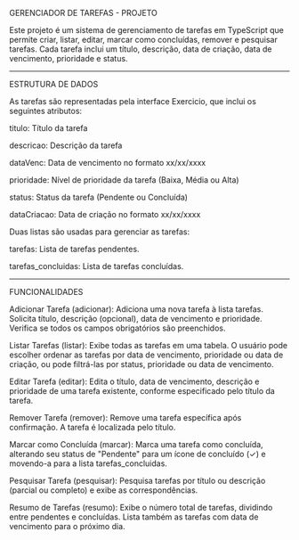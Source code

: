 GERENCIADOR DE TAREFAS - PROJETO

Este projeto é um sistema de gerenciamento de tarefas em TypeScript que permite criar, listar, editar, marcar como concluídas, remover e pesquisar tarefas. 
Cada tarefa inclui um título, descrição, data de criação, data de vencimento, prioridade e status.
___________________________________________________________________________________________________________________________________________________________________________________________
ESTRUTURA DE DADOS

As tarefas são representadas pela interface Exercicio, que inclui os seguintes atributos:

titulo: Título da tarefa

descricao: Descrição da tarefa

dataVenc: Data de vencimento no formato xx/xx/xxxx

prioridade: Nível de prioridade da tarefa (Baixa, Média ou Alta)

status: Status da tarefa (Pendente ou Concluída)

dataCriacao: Data de criação no formato xx/xx/xxxx

Duas listas são usadas para gerenciar as tarefas:

tarefas: Lista de tarefas pendentes.

tarefas_concluidas: Lista de tarefas concluídas.
___________________________________________________________________________________________________________________________________________________________________________________________
FUNCIONALIDADES

Adicionar Tarefa (adicionar):
Adiciona uma nova tarefa à lista tarefas. Solicita título, descrição (opcional), data de vencimento e prioridade. Verifica se todos os campos obrigatórios são preenchidos.


Listar Tarefas (listar):
Exibe todas as tarefas em uma tabela. O usuário pode escolher ordenar as tarefas por data de vencimento, prioridade ou data de criação, ou pode filtrá-las por status, prioridade ou data de vencimento.


Editar Tarefa (editar):
Edita o título, data de vencimento, descrição e prioridade de uma tarefa existente, conforme especificado pelo título da tarefa.


Remover Tarefa (remover):
Remove uma tarefa específica após confirmação. A tarefa é localizada pelo título.


Marcar como Concluída (marcar):
Marca uma tarefa como concluída, alterando seu status de "Pendente" para um ícone de concluído (✓) e movendo-a para a lista tarefas_concluidas.


Pesquisar Tarefa (pesquisar):
Pesquisa tarefas por título ou descrição (parcial ou completo) e exibe as correspondências.


Resumo de Tarefas (resumo):
Exibe o número total de tarefas, dividindo entre pendentes e concluídas. Lista também as tarefas com data de vencimento para o próximo dia.
